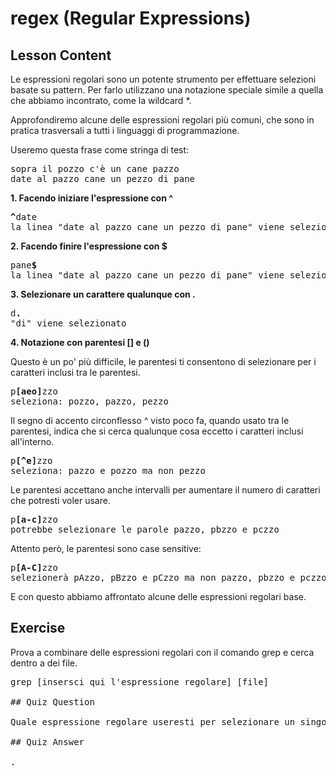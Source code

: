 # regex (Regular Expressions)

## Lesson Content

Le espressioni regolari sono un potente strumento per effettuare selezioni basate su pattern. Per farlo utilizzano una notazione speciale simile a quella che abbiamo incontrato, come la wildcard *.

Approfondiremo alcune delle espressioni regolari più comuni, che sono in pratica trasversali a tutti i linguaggi di programmazione.

Useremo questa frase come stringa di test:
<pre>
sopra il pozzo c'è un cane pazzo
date al pazzo cane un pezzo di pane
</pre>

<b>1. Facendo iniziare l'espressione con ^</b>

<pre>
<b>^</b>date
la linea "date al pazzo cane un pezzo di pane" viene selezionata
</pre>

<b>2. Facendo finire l'espressione con $</b>

<pre>
pane<b>$</b>
la linea "date al pazzo cane un pezzo di pane" viene selezionata
</pre>

<b>3. Selezionare un carattere qualunque con .</b>

<pre>
d<b>.</b>
"di" viene selezionato
</pre>

<b>4. Notazione con parentesi [] e ()</b>

Questo è un po' più difficile, le parentesi ti consentono di selezionare per i caratteri inclusi tra le parentesi.

<pre>
p<b>[aeo]</b>zzo
seleziona: pozzo, pazzo, pezzo
</pre>

Il segno di accento circonflesso ^ visto poco fa, quando usato tra le parentesi, indica che si cerca qualunque cosa eccetto i caratteri inclusi all'interno.

<pre>
p<b>[^e]</b>zzo
seleziona: pazzo e pozzo ma non pezzo
</pre>

Le parentesi accettano anche intervalli per aumentare il numero di caratteri che potresti voler usare.

<pre>
p<b>[a-c]</b>zzo
potrebbe selezionare le parole pazzo, pbzzo e pczzo
</pre>

Attento però, le parentesi sono case sensitive:

<pre>
p<b>[A-C]</b>zzo
selezionerà pAzzo, pBzzo e pCzzo ma non pazzo, pbzzo e pczzo
</pre>

E con questo abbiamo affrontato alcune delle espressioni regolari base.

## Exercise

Prova a combinare delle espressioni regolari con il comando grep e cerca dentro a dei file.

<pre>
grep [insersci qui l'espressione regolare] [file]

## Quiz Question

Quale espressione regolare useresti per selezionare un singolo carattere qualunque?

## Quiz Answer

.
